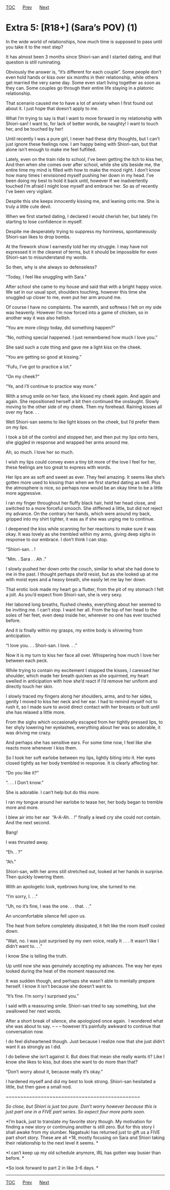 [TOC](../readme.md)&nbsp;&nbsp;&nbsp;&nbsp;&nbsp;&nbsp;[Prev](0051_Chapter.md)&nbsp;&nbsp;&nbsp;&nbsp;&nbsp;&nbsp;[Next](0053_Chapter.md)



# Extra 5: \[R18+\] (Sara’s POV) (1)

In the wide world of relationships, how much time is supposed to pass
until you take it to the next step?

It has almost been 3 months since Shiori-san and I started dating, and
that question is still ruminating.

Obviously the answer is, “it’s different for each couple”. Some people
don’t even hold hands or kiss over six months in their relationship,
while others get married the very same day. Some even start living
together as soon as they can. Some couples go through their entire life
staying in a platonic relationship.

That scenario caused me to have a lot of anxiety when I first found out
about it. I just hope that doesn’t apply to me.

What I’m trying to say is that I want to move forward in my relationship
with Shiori-san! I want to, for lack of better words, be naughty! I want
to touch her, and be touched by her!

Until recently I was a pure girl, I never had these dirty thoughts, but
I can’t just ignore these feelings now. I am happy being with
Shiori-san, but that alone isn’t enough to make me feel fulfilled.

Lately, even on the train ride to school, I’ve been getting the itch to
kiss her, And then when she comes over after school, while she sits
beside me, the entire time my mind is filled with how to make the mood
right. I don’t know how many times I envisioned myself pushing her down
in my head. I’ve been doing my best to hold it back until, however If we
inadvertently touched I’m afraid I might lose myself and embrace her. So
as of recently I’ve been very vigilant. 

Despite this she keeps innocently kissing me, and leaning onto me. She
is truly a little cute devil.

When we first started dating, I declared I would cherish her, but lately
I’m starting to lose confidence in myself.

Despite me desperately trying to suppress my horniness, spontaneously
Shiori-san likes to drop bombs.

At the firework show I earnestly told her my struggle. I may have not
expressed it in the clearest of terms, but it should be impossible for
even Shiori-san to misunderstand my words.

So then, why is she always so defenseless?

“Today, I feel like snuggling with Sara.” 

After school she came to my house and said that with a bright happy
voice. We sat in our usual spot, shoulders touching, however this time
she snuggled up closer to me, even put her arm around me.

Of course I have no complaints. The warmth, and softness I felt on my
side was heavenly. However I’m now forced into a game of chicken, so in
another way it was also hellish.

“You are more clingy today, did something happen?”

“No, nothing special happened. I just remembered how much I love you.”

She said such a cute thing and gave me a light kiss on the cheek.

“You are getting so good at kissing.”

“Fufu, I’ve got to practice a lot.”

“On my cheek?”

“Ye, and I’ll continue to practice way more.”

With a smug smile on her face, she kissed my cheek again. And again and
again. She repositioned herself a bit then continued the onslaught.
Slowly moving to the other side of my cheek. Then my forehead. Raining
kisses all over my face. . . 

Well Shiori-san seems to like light kisses on the cheek, but I’d prefer
them on my lips.

I took a bit of the control and stopped her, and then put my lips onto
hers, she giggled in response and wrapped her arms around me.

Ah, so much. I love her so much.

I wish my lips could convey even a tiny bit more of the love I feel for
her, these feelings are too great to express with words.

Her lips are as soft and sweet as ever. They feel amazing. It seems like
she’s gotten more used to kissing than when we first started dating as
well. Plus the atmosphere is nice, so perhaps now would be an okay time
to be a little more aggressive.

I ran my finger throughout her fluffy black hair, held her head close,
and switched to a more forceful smooch. She stiffened a little, but did
not reject my advance. On the contrary her hands, which were around my
back, gripped into my shirt tighter, it was as if she was urging me to
continue. 

I deepened the kiss while scanning for her reactions to make sure it was
okay. It was lovely as she trembled within my arms, giving deep sighs in
response to our embrace. I don’t think I can stop.

“Shiori-san. . !

“Mm. . Sara . . Ah .”

I slowly pushed her down onto the couch, similar to what she had done to
me in the past. I thought perhaps she’d resist, but as she looked up at
me with moist eyes and a heavy breath, she easily let me lay her down.

That erotic look made my heart go a flutter, from the pit of my stomach
I felt a jolt. As you’d expect from Shiori-san, she is very sexy.

Her labored long breaths, flushed cheeks, everything about her seemed to
be inviting me. I can’t stop. I want her all. From the top of her head
to the soles of her feet, even deep inside her, wherever no one has ever
touched before.

And it is finally within my grasps, my entire body is shivering from
anticipation.

“I love you. . . Shori-san. I love. . .”

Now it is my turn to kiss her face all over. Whispering how much I love
her between each peck.

While trying to contain my excitement I stopped the kisses, I caressed
her shoulder, which made her breath quicken as she squirmed, my heart
swelled in anticipation with how she’d react if I’d remove her uniform
and directly touch her skin.

I slowly traced my fingers along her shoulders, arms, and to her sides,
gently I moved to kiss her neck and her ear. I had to remind myself not
to rush it, so I made sure to avoid direct contact with her breasts or
butt until she has relaxed a little more.

From the sighs which occasionally escaped from her tightly pressed lips,
to her shyly lowering her eyelashes, everything about her was so
adorable, it was driving me crazy.

And perhaps she has sensitive ears. For some time now, I feel like she
reacts more whenever I kiss them.

So I took her soft earlobe between my lips, lightly biting into it. Her
eyes closed tightly as her body trembled in response. It is clearly
affecting her.

“Do you like it?”

“. . . I Don’t know.”

She is adorable. I can’t help but do this more.

I ran my tongue around her earlobe to tease her, her body began to
tremble more and more.

I blew air into her ear  “A-A-Ah. . !” finally a lewd cry she could not
contain. And the next second.

Bang! 

I was thrusted away.

“Eh. . ?”

“Ah.”

Shiori-san, with her arms still stretched out, looked at her hands in
surprise. Then quickly lowering them.

With an apologetic look, eyebrows hung low, she turned to me.

“I’m sorry, I. . .”

“Uh, no it’s fine, I was the one. . . that. . .”

An uncomfortable silence fell upon us.

The heat from before completely dissipated, it felt like the room itself
cooled down. 

“Wait, no. I was just surprised by my own voice, really It . . . It
wasn’t like I didn’t want to. . .”

I know She is telling the truth.

Up until now she was genuinely accepting my advances. The way her eyes
looked during the heat of the moment reassured me.

It was sudden though, and perhaps she wasn’t able to mentally prepare
herself. I know it isn’t because she doesn’t want to.

“It’s fine. I’m sorry I surprised you.”

I said with a reassuring smile. Shiori-san tried to say something, but
she swallowed her next words.

After a short break of silence, she apologized once again.  I wondered
what she was about to say. – – – however It’s painfully awkward to
continue that conversation now.

I do feel disheartened though. Just because I realize now that she just
didn’t want it as strongly as I did.

I do believe she isn’t against it. But does that mean she really wants
it? Like I know she likes to kiss, but does she want to do more than
that?

“Don’t worry about it, because really it’s okay.”

I hardened myself and did my best to look strong. Shiori-san hesitated a
little, but then gave a small nod.

\~\~\~\~\~\~\~\~\~\~\~\~\~\~\~\~\~\~\~\~\~\~\~\~\~\~\~\~\~\~\~\~\~\~\~\~\~\~\~\~\~\~\~\~\~~

*So close, but Shiori is just too pure. Don’t worry however because this
is just part one in a* *FIVE* *part series. So expect four more parts
soon.*

*I’m back, just to translate my favorite story though. My motivation for
finding a new story or continuing another is still zero. But for this
story I shall awake from my slumber. Nagatsuki has returned just to gift
us a FIVE part short story. These are all +18, mostly focusing on Sara
and Shiori taking their relationship to the next level it seems. *

*I can’t keep up my old schedule anymore, IRL has gotten way busier than
before. *

*So look forward to part 2 in like 3-6 days. *


---
[TOC](../readme.md)&nbsp;&nbsp;&nbsp;&nbsp;&nbsp;&nbsp;[Prev](0051_Chapter.md)&nbsp;&nbsp;&nbsp;&nbsp;&nbsp;&nbsp;[Next](0053_Chapter.md)

